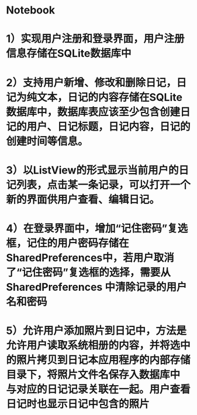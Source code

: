 # Notebook
#  1）实现用户注册和登录界面，用户注册信息存储在SQLite数据库中
#  2）支持用户新增、修改和删除日记，日记为纯文本，日记的内容存储在SQLite数据库中，数据库表应该至少包含创建日记的用户、日记标题，日记内容，日记的创建时间等信息。
#  3）以ListView的形式显示当前用户的日记列表，点击某一条记录，可以打开一个新的界面供用户查看、编辑日记。
#  4）在登录界面中，增加“记住密码”复选框，记住的用户密码存储在SharedPreferences中，若用户取消了“记住密码”复选框的选择，需要从SharedPreferences       中清除记录的用户名和密码
#  5）允许用户添加照片到日记中，方法是允许用户读取系统相册的内容，并将选中的照片拷贝到日记本应用程序的内部存储目录下，将照片文件名保存入数据库中       与对应的日记记录关联在一起。用户查看日记时也显示日记中包含的照片
